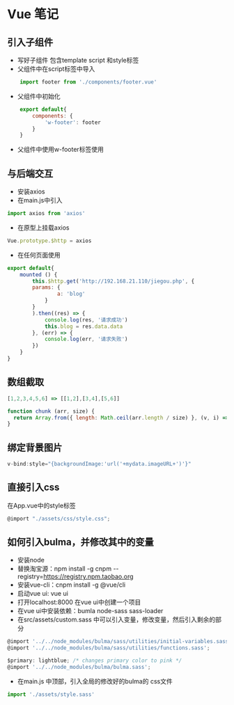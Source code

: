 # Vue 笔记

## 引入子组件

* 写好子组件 包含template script 和style标签
* 父组件中在script标签中导入 
```javascript  
    import footer from './components/footer.vue'
```
* 父组件中初始化
```javascript
    export default{
        components: {
            'w-footer': footer
        }
    }
```
* 父组件中使用w-footer标签使用
  
## 与后端交互
* 安装axios 
* 在main.js中引入 
```javascript
import axios from 'axios'
```
* 在原型上挂载axios
```javascript
Vue.prototype.$http = axios
```
* 在任何页面使用
```javascript 
export default{
    mounted () {
        this.$http.get('http://192.168.21.110/jiegou.php', {
        params: {
                a: 'blog'
            }
        }
        ).then((res) => {
            console.log(res, '请求成功')
            this.blog = res.data.data
        }, (err) => {
            console.log(err, '请求失败')
        })
    }
}
```

## 数组截取

```javascript
[1,2,3,4,5,6] => [[1,2],[3,4],[5,6]]

function chunk (arr, size) {
  return Array.from({ length: Math.ceil(arr.length / size) }, (v, i) => arr.slice(i * size, i * size + size))
}
```

## 绑定背景图片
```javascript
v-bind:style="{backgroundImage:'url('+mydata.imageURL+')'}"
```

## 直接引入css

在App.vue中的style标签
```javascript 
@import "./assets/css/style.css";
```

## 如何引入bulma，并修改其中的变量

* 安装node
* 替换淘宝源：npm install -g cnpm --registry=https://registry.npm.taobao.org
* 安装vue-cli：cnpm install -g @vue/cli
* 启动vue ui: vue ui
* 打开localhost:8000 在vue ui中创建一个项目
* 在vue ui中安装依赖：bumla   node-sass   sass-loader
* 在src/assets/custom.sass 中可以引入变量，修改变量，然后引入剩余的部分

```javascript
@import '../../node_modules/bulma/sass/utilities/initial-variables.sass';
@import '../../node_modules/bulma/sass/utilities/functions.sass';

$primary: lightblue; /* changes primary color to pink */
@import '../../node_modules/bulma/bulma.sass';
```
* 在main.js 中顶部，引入全局的修改好的bulma的 css文件
```javascript
import './assets/style.sass'
```
